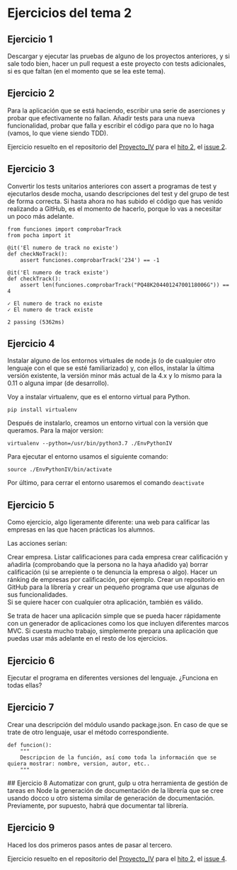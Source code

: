 # Ejercicios del tema 2
## Ejercicio 1
Descargar y ejecutar las pruebas de alguno de los proyectos anteriores, y si sale todo bien, hacer un pull request a este proyecto con tests adicionales, si es que faltan (en el momento que se lea este tema).

## Ejercicio 2
Para la aplicación que se está haciendo, escribir una serie de aserciones y probar que efectivamente no fallan. Añadir tests para una nueva funcionalidad, probar que falla y escribir el código para que no lo haga (vamos, lo que viene siendo TDD).

Ejercicio resuelto en el repositorio del [Proyecto_IV](https://github.com/Medfac9/Proyecto_IV/blob/master/bot/test.py) para el [hito 2](https://github.com/Medfac9/Proyecto_IV/milestone/2), el [issue 2](https://github.com/Medfac9/Proyecto_IV/issues/2).

## Ejercicio 3
Convertir los tests unitarios anteriores con assert a programas de test y ejecutarlos desde mocha, usando descripciones del test y del grupo de test de forma correcta. Si hasta ahora no has subido el código que has venido realizando a GitHub, es el momento de hacerlo, porque lo vas a necesitar un poco más adelante.

~~~
from funciones import comprobarTrack
from pocha import it

@it('El numero de track no existe')
def checkNoTrack():
    assert funciones.comprobarTrack('234') == -1

@it('El numero de track existe')
def checkTrack():
    assert len(funciones.comprobarTrack("PQ48K20440124700118006G")) == 4
~~~

~~~
✓ El numero de track no existe
✓ El numero de track existe

2 passing (5362ms)
~~~

## Ejercicio 4
Instalar alguno de los entornos virtuales de node.js (o de cualquier otro lenguaje con el que se esté familiarizado) y, con ellos, instalar la última versión existente, la versión minor más actual de la 4.x y lo mismo para la 0.11 o alguna impar (de desarrollo).

Voy a instalar virtualenv, que es el entorno virtual para Python.

`pip install virtualenv`  

Después de instalarlo, creamos un entorno virtual con la versión que queramos. Para la major version:

`virtualenv --python=/usr/bin/python3.7 ./EnvPythonIV`

Para ejecutar el entorno usamos el siguiente comando:

`source ./EnvPythonIV/bin/activate`

Por último, para cerrar el entorno usaremos el comando `deactivate`

## Ejercicio 5
Como ejercicio, algo ligeramente diferente: una web para calificar las empresas en las que hacen prácticas los alumnos.

Las acciones serían:

Crear empresa. Listar calificaciones para cada empresa crear calificación y añadirla (comprobando que la persona no la haya añadido ya) borrar calificación (si se arrepiente o te denuncia la empresa o algo). Hacer un ránking de empresas por calificación, por ejemplo. Crear un repositorio en GitHub para la librería y crear un pequeño programa que use algunas de sus funcionalidades.  
Si se quiere hacer con cualquier otra aplicación, también es válido.

Se trata de hacer una aplicación simple que se pueda hacer rápidamente con un generador de aplicaciones como los que incluyen diferentes marcos MVC. Si cuesta mucho trabajo, simplemente prepara una aplicación que puedas usar más adelante en el resto de los ejercicios.

## Ejercicio 6
Ejecutar el programa en diferentes versiones del lenguaje. ¿Funciona en todas ellas?

## Ejercicio 7
Crear una descripción del módulo usando package.json. En caso de que se trate de otro lenguaje, usar el método correspondiente.

~~~
def funcion():
	"""
	Descripcion de la función, así como toda la información que se quiera mostrar: nombre, version, autor, etc..
	"""
~~~

## Ejercicio 8
Automatizar con grunt, gulp u otra herramienta de gestión de tareas en Node la generación de documentación de la librería que se cree usando docco u otro sistema similar de generación de documentación. Previamente, por supuesto, habrá que documentar tal librería.

## Ejercicio 9
Haced los dos primeros pasos antes de pasar al tercero.

Ejercicio resuelto en el repositorio del [Proyecto_IV](https://github.com/Medfac9/Proyecto_IV/blob/master/.travis.yml) para el [hito 2](https://github.com/Medfac9/Proyecto_IV/milestone/2), el [issue 4](https://github.com/Medfac9/Proyecto_IV/issues/4).

